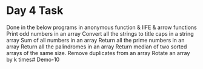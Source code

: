 # Day 4 Task

Done in the below programs in anonymous function & IIFE & arrow functions
Print odd numbers in an array
Convert all the strings to title caps in a string array
Sum of all numbers in an array
Return all the prime numbers in an array
Return all the palindromes in an array
Return median of two sorted arrays of the same size.
Remove duplicates from an array
Rotate an array by k times#   D e m o - 1 0  
 